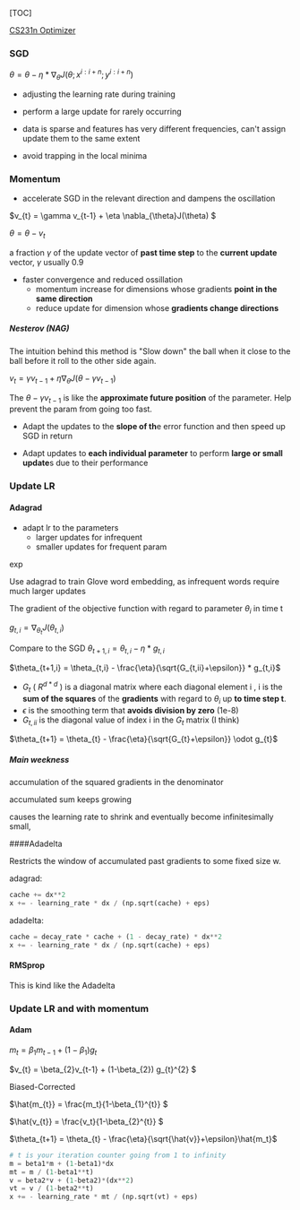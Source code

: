 [TOC]

[CS231n Optimizer](<http://cs231n.github.io/neural-networks-3/#ada>)



### SGD

$\theta = \theta - \eta * \nabla_{\theta}J(\theta; x^{i:i+n};y^{i:i+n})$



* adjusting the learning rate during training 
* perform a large update for rarely occurring 
* data is sparse and features has very different frequencies, can't assign update them to the same extent

* avoid trapping in the local minima



### Momentum

* accelerate SGD in the relevant direction and dampens the oscillation

$v_{t} = \gamma v_{t-1} + \eta \nabla_{\theta}J(\theta) $

$\theta = \theta - v_{t}$

a fraction $\gamma$ of the update vector of **past time step** to the **current update** vector, $\gamma$ usually 0.9



* faster convergence and reduced ossillation
  * momentum increase for dimensions whose gradients **point in the same direction** 
  * reduce update for dimension whose **gradients change directions**

  

##### Nesterov (NAG)

The intuition behind this method is "Slow down" the ball when it close to the ball before it roll to the other side again.

$v_{t} = \gamma v_{t-1} + \eta \nabla_{\theta}J(\theta - \gamma v_{t-1})$

The $\theta - \gamma v_{t-1}$ is like the **approximate future position** of  the parameter. Help prevent the param from going too fast.



* Adapt the updates to the **slope of th**e error function and then speed up SGD in return

* Adapt updates to **each individual parameter** to perform **large or small update**s due to their performance



### Update LR

#### Adagrad

* adapt lr to the parameters
  * larger updates for infrequent
  * smaller updates for frequent param

exp

Use adagrad to train Glove word embedding, as infrequent words require much larger updates

The gradient of the objective function with regard to parameter $\theta_{i}$ in time t

$g_{t,i} = \nabla_{\theta_{t}}J(\theta_{t,i})$



Compare to the SGD  $\theta_{t+1,i} = \theta_{t,i} - \eta * g_{t,i}$

$\theta_{t+1,i} = \theta_{t,i} - \frac{\eta}{\sqrt{G_{t,ii}+\epsilon}} * g_{t,i}$

* $G_{t}$  ( $R^{d * d}$ ) is a diagonal  matrix where each diagonal element i , i is the **sum of the squares** of  the **gradients** with regard to $\theta_{i}$ up **to time step t**.
* $\epsilon$  is the smoothing term that **avoids division by zero** (1e-8)
* $G_{t,ii}$ is the diagonal value of index i in the $G_t$ matrix   (I think)



$\theta_{t+1} = \theta_{t} - \frac{\eta}{\sqrt{G_{t}+\epsilon}} \odot g_{t}$ 

##### Main weekness

accumulation of the squared gradients in the denominator

accumulated sum keeps growing

causes the learning rate to shrink and eventually become infinitesimally small,



####Adadelta

Restricts the window of accumulated past gradients to some fixed size w.

adagrad:

```python
cache += dx**2
x += - learning_rate * dx / (np.sqrt(cache) + eps)
```

adadelta:

```python
cache = decay_rate * cache + (1 - decay_rate) * dx**2
x += - learning_rate * dx / (np.sqrt(cache) + eps)
```



#### RMSprop

This is kind like the Adadelta



### Update LR and with momentum

#### Adam

$m_{t} = \beta_{1}m_{t-1}+(1-\beta_{1}) g_{t}$

$v_{t} = \beta_{2}v_{t-1} + (1-\beta_{2}) g_{t}^{2} $



Biased-Corrected

$\hat{m_{t}} = \frac{m_t}{1-\beta_{1}^{t}} $

$\hat{v_{t}} = \frac{v_t}{1-\beta_{2}^{t}} $

$\theta_{t+1} = \theta_{t} - \frac{\eta}{\sqrt{\hat{v}}+\epsilon}\hat{m_t}$



```python
# t is your iteration counter going from 1 to infinity
m = beta1*m + (1-beta1)*dx
mt = m / (1-beta1**t)
v = beta2*v + (1-beta2)*(dx**2)
vt = v / (1-beta2**t)
x += - learning_rate * mt / (np.sqrt(vt) + eps)
```

